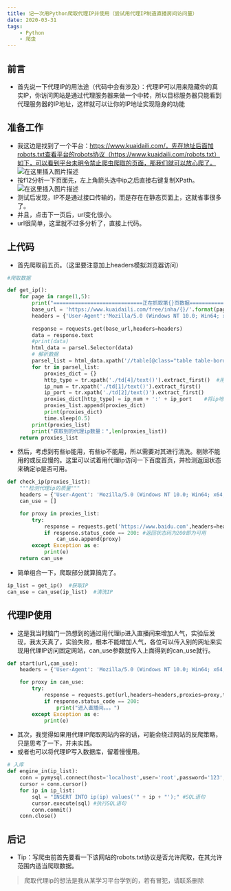 ```yaml
---
title: 记一次用Python爬取代理IP并使用（尝试用代理IP制造直播房间访问量）
date: 2020-03-31
tags:
	- Python
	- 爬虫
---
```

## 前言
- 首先说一下代理IP的用法途（代码中会有涉及）：代理IP可以用来隐藏你的真实IP，你访问网站是通过代理服务器来做一个中转，所以目标服务器只能看到代理服务器的IP地址，这样就可以让你的IP地址实现隐身的功能 

## 准备工作
- 我这边是找到了一个平台：https://www.kuaidaili.com/，先在地址后面加robots.txt查看平台的robots协议（https://www.kuaidaili.com/robots.txt）如下，可以看到平台未明令禁止爬虫爬取的页面，那我们就可以放心爬了。
![在这里插入图片描述](https://img-blog.csdnimg.cn/20200331123756470.png?x-oss-process=image/watermark,type_ZmFuZ3poZW5naGVpdGk,shadow_10,text_aHR0cHM6Ly9ibG9nLmNzZG4ubmV0L3dlaXhpbl80NDM3MTg0Mg==,size_16,color_FFFFFF,t_70)
- 按f12分析一下页面先，左上角箭头选中ip之后直接右键复制XPath。
![在这里插入图片描述](https://img-blog.csdnimg.cn/20200331124128212.png?x-oss-process=image/watermark,type_ZmFuZ3poZW5naGVpdGk,shadow_10,text_aHR0cHM6Ly9ibG9nLmNzZG4ubmV0L3dlaXhpbl80NDM3MTg0Mg==,size_16,color_FFFFFF,t_70)
- 测试后发现，IP不是通过接口传输的，而是存在在静态页面上，这就省事很多了。
- 并且，点击下一页后，url变化很小。
- url很简单，这里就不过多分析了，直接上代码。
## 上代码
- 首先爬取前五页。（这里要注意加上headers模拟浏览器访问）

```python
#爬取数据

def get_ip():
    for page in range(1,5):
        print("=============================正在抓取第{}页数据==============".format(page))
        base_url = 'https://www.kuaidaili.com/free/inha/{}/'.format(page)
        headers = {'User-Agent':'Mozilla/5.0 (Windows NT 10.0; Win64; x64; rv:75.0) Gecko/20100101 Firefox/75.0'}
    
        response = requests.get(base_url,headers=headers)
        data = response.text
        #print(data)
        html_data = parsel.Selector(data)
        # 解析数据
        parsel_list = html_data.xpath('//table[@class="table table-bordered table-striped"]/tbody/tr')
        for tr in parsel_list:
            proxies_dict = {} 
            http_type = tr.xpath('./td[4]/text()').extract_first()  #用xpath找到目标
            ip_num = tr.xpath('./td[1]/text()').extract_first()
            ip_port = tr.xpath('./td[2]/text()').extract_first()
            proxies_dict[http_type] = ip_num + ':' + ip_port	#将ip地址和端口号用":"连接
            proxies_list.append(proxies_dict)
            print(proxies_dict)
            time.sleep(0.5) 
        print(proxies_list) 
        print("获取到的代理ip数量：",len(proxies_list))
    return proxies_list
```
- 然后，考虑到有些ip能用，有些ip不能用，所以需要对其进行清洗。剔除不能用的或反应慢的。这里可以试着用代理ip访问一下百度首页，并检测返回状态来确定ip是否可用。

```python
def check_ip(proxies_list):
    """检测代理ip的质量"""
    headers = {'User-Agent': 'Mozilla/5.0 (Windows NT 10.0; Win64; x64; rv:75.0) Gecko/20100101 Firefox/75.0'}
    can_use = []

    for proxy in proxies_list:
        try:
            response = requests.get('https://www.baidu.com',headers=headers,proxies=proxy,timeout=0.08)         #代理ip使用方式，如果要筛选更快的ip，timeout可适当降低
            if response.status_code == 200: #返回状态码为200即为可用
                can_use.append(proxy)
        except Exception as e:
            print(e)
    return can_use
```
- 简单组合一下，爬取部分就算搞完了。

```python
ip_list = get_ip()	#获取IP
can_use = can_use(ip_list)	#清洗IP
```
## 代理IP使用
- 这是我当时脑门一热想到的通过用代理ip进入直播间来增加人气，实验后发现，我太天真了，实验失败，根本不能增加人气，各位可以传入别的网址来实现用代理IP访问固定网站，can_use参数就传入上面得到的can_use就行。
```python
def start(url,can_use):
    headers = {'User-Agent': 'Mozilla/5.0 (Windows NT 10.0; Win64; x64; rv:75.0) Gecko/20100101 Firefox/75.0'}

    for proxy in can_use:
        try:
            response = requests.get(url,headers=headers,proxies=proxy,timeout=1)
            if response.status_code == 200:
                print("进入直播间。。。")
        except Exception as e:
            print(e)
```
- 其次，我觉得如果用代理IP爬取网站内容的话，可能会绕过网站的反爬策略，只是思考了一下，并未实践。
- 或者也可以将代理IP写入数据库，留着慢慢用。

```python
# 入库
def engine_in(ip_list):
    conn = pymysql.connect(host='localhost',user='root',password='123',database='size',port=3306) #连接数据库
    cursor = conn.cursor()
    for ip in ip_list:
        sql = "INSERT INTO ip(ip) values('" + ip + "');" #SQL语句
        cursor.execute(sql) #执行SQL语句
        conn.commit()
    conn.close()
```

## 后记
- Tip：写爬虫前首先要看一下该网站的robots.txt协议是否允许爬取，在其允许范围内适当爬取数据。
> 爬取代理ip的想法是我从某学习平台学到的，若有冒犯，请联系删除
